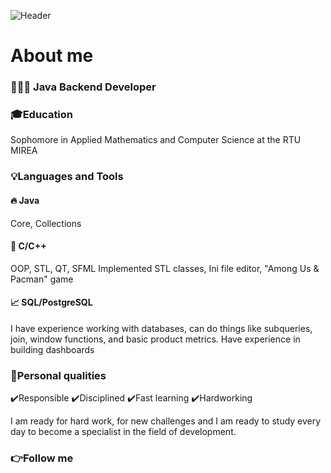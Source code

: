 ![Header](assets/dribbble_gif.gif)

# About me
### 👨🏻‍💻 Java Backend Developer

### 🎓Education
Sophomore in Applied Mathematics and Computer Science at the RTU MIREA

### 💡Languages and Tools

#### 🔥 Java
Core, Collections
#### 📌 C/C++
OOP, STL, QT, SFML
Implemented STL classes, Ini file editor, "Among Us & Pacman" game
#### 📈 SQL/PostgreSQL
I have experience working with databases, can do things like subqueries, join, window functions, and basic product metrics.
Have experience in building dashboards
### 💪Personal qualities
✔️Responsible ✔️Disciplined ✔️Fast learning ✔️Hardworking

I am ready for hard work, for new challenges and I am ready to study every day to become a specialist in the field of development.
### 👉Follow me
